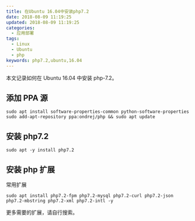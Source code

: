 ```yaml
---
title: 在Ubuntu 16.04中安装php7.2
date: 2018-08-09 11:19:25
updated: 2018-08-09 11:19:25
categories:
  - 应用部署
tags:
  - Linux
  - Ubuntu
  - php
keywords: php7.2,ubuntu,16.04
---
```


本文记录如何在 Ubuntu 16.04 中安装 php-7.2。

<!--more-->

## 添加 PPA 源

```shell
sudo apt install software-properties-common python-software-properties
sudo add-apt-repository ppa:ondrej/php && sudo apt update
```

## 安装 php7.2

```shell
sudo apt -y install php7.2
```

## 安装 php 扩展

常用扩展

```shell
sudo apt install php7.2-fpm php7.2-mysql php7.2-curl php7.2-json php7.2-mbstring php7.2-xml php7.2-intl -y
```

更多需要的扩展，请自行搜索。
